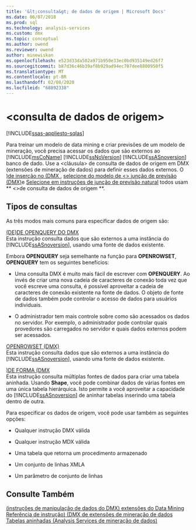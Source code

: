 ```yaml
---
title: '&lt;consulta&gt; de dados de origem | Microsoft Docs'
ms.date: 06/07/2018
ms.prod: sql
ms.technology: analysis-services
ms.custom: dmx
ms.topic: conceptual
ms.author: owend
ms.reviewer: owend
author: minewiskan
ms.openlocfilehash: e523d33da502a971b950e33ec0bd935149ed26f7
ms.sourcegitcommit: b87d36c46b39af8b929ad94ec707dee8800950f5
ms.translationtype: MT
ms.contentlocale: pt-BR
ms.lasthandoff: 02/08/2020
ms.locfileid: "68892338"
---
```

# <a name="ltsource-data-querygt"></a>&lt;consulta de dados de origem&gt;
[!INCLUDE[ssas-appliesto-sqlas](../includes/ssas-appliesto-sqlas.md)]

  Para treinar um modelo de data mining e criar previsões de um modelo de mineração, você precisa acessar os dados que são externos ao [!INCLUDE[msCoName](../includes/msconame-md.md)] [!INCLUDE[ssNoVersion](../includes/ssnoversion-md.md)] [!INCLUDE[ssASnoversion](../includes/ssasnoversion-md.md)] banco de dado. Use a \<cláusula> de consulta de dados de origem em DMX (extensões de mineração de dados) para definir esses dados externos. O [&#41;de inserção no &#40;DMX ](../dmx/insert-into-dmx.md), [selecione do modelo de &#60;&#62; junção de previsão &#40;DMX&#41;](../dmx/select-from-model-prediction-join-dmx.md)e [Selecione em instruções de junção de previsão natural](../dmx/select-from-model-prediction-join-dmx.md) todos usam ** \<>de consulta de dados de origem **.  
  
## <a name="query-types"></a>Tipos de consultas  
 As três modos mais comuns para especificar dados de origem são:  
  
 [&#40;DE&#41;DE OPENQUERY DO DMX](../dmx/source-data-query-openquery.md)  
 Esta instrução consulta dados que são externos a uma instância do [!INCLUDE[ssASnoversion](../includes/ssasnoversion-md.md)], usando uma fonte de dados existente.  
  
 Embora **OPENQUERY** seja semelhante na função para **OPENROWSET**, **OPENQUERY** tem os seguintes benefícios:  
  
-   Uma consulta DMX é muito mais fácil de escrever com **OPENQUERY**. Ao invés de criar uma nova cadeia de caracteres de conexão toda vez que você escreve uma consulta, é possível aproveitar a cadeia de caracteres de conexão existente na fonte de dados. O objeto de fonte de dados também pode controlar o acesso de dados para usuários individuais.  
  
-   O administrador tem mais controle sobre como são acessados os dados no servidor. Por exemplo, o administrador pode controlar quais provedores são carregados no servidor e quais dados externos podem ser acessados.  
  
 [OPENROWSET &#40;DMX&#41;](../dmx/source-data-query-openrowset.md)  
 Esta instrução consulta dados que são externos a uma instância do [!INCLUDE[ssASnoversion](../includes/ssasnoversion-md.md)], usando uma fonte de dados existente.  
  
 [&#41;DE FORMA &#40;DMX](../dmx/source-data-query-shape.md)  
 Esta instrução consulta múltiplas fontes de dados para criar uma tabela aninhada. Usando **Shape**, você pode combinar dados de várias fontes em uma única tabela hierárquica. Isto permite a você aproveitar a capacidade do [!INCLUDE[ssASnoversion](../includes/ssasnoversion-md.md)] de aninhar tabelas inserindo uma tabela dentro de outra.  
  
 Para especificar os dados de origem, você pode usar também as seguintes opções:  
  
-   Qualquer instrução DMX válida  
  
-   Qualquer instrução MDX válida  
  
-   Uma tabela que retorna um procedimento armazenado  
  
-   Um conjunto de linhas XMLA  
  
-   Um parâmetro de conjunto de linhas  
  
## <a name="see-also"></a>Consulte Também  
 [&#40;instruções de manipulação de dados do DMX&#41; extensões do Data Mining](../dmx/dmx-statements-data-manipulation.md)   
 [Referência de instrução&#41; &#40;DMX de extensões de mineração de dados](../dmx/data-mining-extensions-dmx-statements.md)   
 [Tabelas aninhadas &#40;Analysis Services de mineração de dados&#41;](https://docs.microsoft.com/analysis-services/data-mining/nested-tables-analysis-services-data-mining)  
  
  
